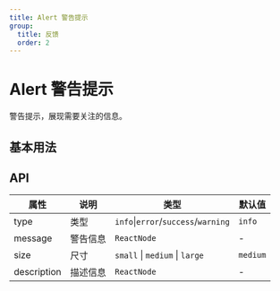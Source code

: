 ```yaml
---
title: Alert 警告提示
group: 
  title: 反馈
  order: 2
---
```

# Alert 警告提示

警告提示，展现需要关注的信息。

## 基本用法
<code src='./demo/basic.tsx'></code>

## API

| 属性 | 说明     | 类型                                         | 默认值 |
| ---- | -------- | -------------------------------------------- | ------ |
| type | 类型 | `info`\|`error`\/`success`\/`warning` | `info` |
| message | 警告信息 | `ReactNode` | - |
| size | 尺寸 | `small` \| `medium` \| `large` | `medium` |
| description | 描述信息 | `ReactNode`| - |
